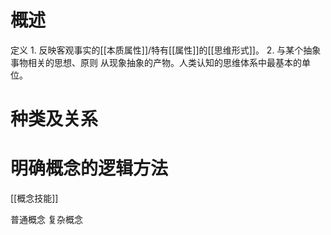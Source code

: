 # 概述
定义
	1. 反映客观事实的[[本质属性]]/特有[[属性]]的[[思维形式]]。
	2. 与某个抽象事物相关的思想、原则
从现象抽象的产物。人类认知的思维体系中最基本的单位。
# 种类及关系
# 明确概念的逻辑方法
[[概念技能]] 

普通概念
复杂概念